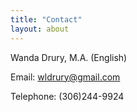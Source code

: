 ```yaml
---
title: "Contact"
layout: about
---
```

Wanda Drury, M.A. (English)

Email: wldrury@gmail.com

Telephone: (306)244-9924
